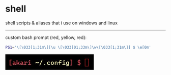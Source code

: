 # shell
shell scripts & aliases that i use on windows and linux

---

custom bash prompt (red, yellow, red):


```bash
PS1='\[\033[1;31m\][\u \[\033[01;33m\]\w\[\033[1;31m\]] $ \e[0m'
```


![bash prompt screenshot](resources/ps1prompt.jpg)
